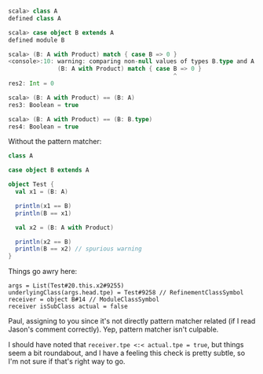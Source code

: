 ```scala

scala> class A
defined class A

scala> case object B extends A
defined module B

scala> (B: A with Product) match { case B => 0 }
<console>:10: warning: comparing non-null values of types B.type and A with Product using `==' will always yield false
              (B: A with Product) match { case B => 0 }
                                               ^
res2: Int = 0

scala> (B: A with Product) == (B: A)
res3: Boolean = true

scala> (B: A with Product) == (B: B.type)
res4: Boolean = true
```

Without the pattern matcher:

```scala
class A

case object B extends A

object Test {
  val x1 = (B: A)

  println(x1 == B)
  println(B == x1)

  val x2 = (B: A with Product)

  println(x2 == B)
  println(B == x2) // spurious warning
}

```
Things go awry here:

```
args = List(Test#20.this.x2#9255)
underlyingClass(args.head.tpe) = Test#9258 // RefinementClassSymbol
receiver = object B#14 // ModuleClassSymbol
receiver isSubClass actual = false
```
Paul, assigning to you since it's not directly pattern matcher related (if I read Jason's comment correctly).
Yep, pattern matcher isn't culpable.

I should have noted that `receiver.tpe <:< actual.tpe = true`, but things seem a bit roundabout, and I have a feeling this check is pretty subtle, so I'm not sure if that's right way to go.

